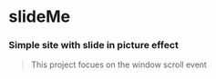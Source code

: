 # slideMe

### Simple site with slide in picture effect

> This project focues on the window scroll event
